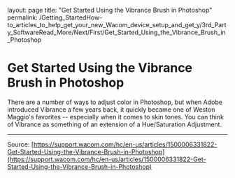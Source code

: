 layout: page
title: "Get Started Using the Vibrance Brush in Photoshop"
permalink: /Getting_StartedHow-to_articles_to_help_get_your_new_Wacom_device_setup_and_get_y/3rd_Party_SoftwareRead_More/Next/First/Get_Started_Using_the_Vibrance_Brush_in_Photoshop

# Get Started Using the Vibrance Brush in Photoshop

There are a number of ways to adjust color in Photoshop, but when Adobe introduced Vibrance a few years back, it quickly became one of Weston Maggio's favorites -- especially when it comes to skin tones. You can think of Vibrance as something of an extension of a Hue/Saturation Adjustment.

---
Source: [https://support.wacom.com/hc/en-us/articles/1500006331822-Get-Started-Using-the-Vibrance-Brush-in-Photoshop](https://support.wacom.com/hc/en-us/articles/1500006331822-Get-Started-Using-the-Vibrance-Brush-in-Photoshop)

